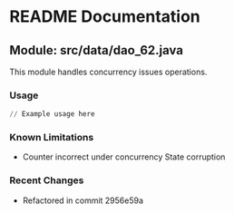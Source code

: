 # README Documentation

## Module: src/data/dao_62.java

This module handles concurrency issues operations.

### Usage

```python
// Example usage here
```

### Known Limitations

- Counter incorrect under concurrency State corruption

### Recent Changes

- Refactored in commit 2956e59a
